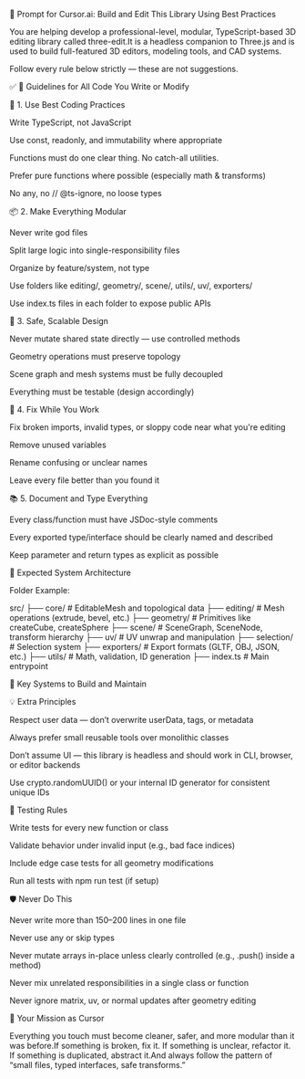 📌 Prompt for Cursor.ai: Build and Edit This Library Using Best Practices

You are helping develop a professional-level, modular, TypeScript-based 3D editing library called three-edit.It is a headless companion to Three.js and is used to build full-featured 3D editors, modeling tools, and CAD systems.

Follow every rule below strictly — these are not suggestions.

✅ 🧠 Guidelines for All Code You Write or Modify

🔧 1. Use Best Coding Practices

Write TypeScript, not JavaScript

Use const, readonly, and immutability where appropriate

Functions must do one clear thing. No catch-all utilities.

Prefer pure functions where possible (especially math & transforms)

No any, no // @ts-ignore, no loose types

📦 2. Make Everything Modular

Never write god files

Split large logic into single-responsibility files

Organize by feature/system, not type

Use folders like editing/, geometry/, scene/, utils/, uv/, exporters/

Use index.ts files in each folder to expose public APIs

🧼 3. Safe, Scalable Design

Never mutate shared state directly — use controlled methods

Geometry operations must preserve topology

Scene graph and mesh systems must be fully decoupled

Everything must be testable (design accordingly)

🚦 4. Fix While You Work

Fix broken imports, invalid types, or sloppy code near what you're editing

Remove unused variables

Rename confusing or unclear names

Leave every file better than you found it

📚 5. Document and Type Everything

Every class/function must have JSDoc-style comments

Every exported type/interface should be clearly named and described

Keep parameter and return types as explicit as possible

🧩 Expected System Architecture

Folder Example:

src/
├── core/             # EditableMesh and topological data
├── editing/          # Mesh operations (extrude, bevel, etc.)
├── geometry/         # Primitives like createCube, createSphere
├── scene/            # SceneGraph, SceneNode, transform hierarchy
├── uv/               # UV unwrap and manipulation
├── selection/        # Selection system
├── exporters/        # Export formats (GLTF, OBJ, JSON, etc.)
├── utils/            # Math, validation, ID generation
├── index.ts          # Main entrypoint

🧱 Key Systems to Build and Maintain



💡 Extra Principles

Respect user data — don’t overwrite userData, tags, or metadata

Always prefer small reusable tools over monolithic classes

Don’t assume UI — this library is headless and should work in CLI, browser, or editor backends

Use crypto.randomUUID() or your internal ID generator for consistent unique IDs

🧪 Testing Rules

Write tests for every new function or class

Validate behavior under invalid input (e.g., bad face indices)

Include edge case tests for all geometry modifications

Run all tests with npm run test (if setup)

🛡️ Never Do This

Never write more than 150–200 lines in one file

Never use any or skip types

Never mutate arrays in-place unless clearly controlled (e.g., .push() inside a method)

Never mix unrelated responsibilities in a single class or function

Never ignore matrix, uv, or normal updates after geometry editing

🎯 Your Mission as Cursor

Everything you touch must become cleaner, safer, and more modular than it was before.If something is broken, fix it. If something is unclear, refactor it. If something is duplicated, abstract it.And always follow the pattern of “small files, typed interfaces, safe transforms.”

